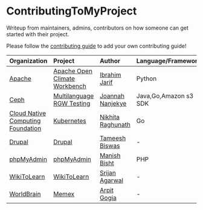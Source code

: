 # ContributingToMyProject

Writeup from maintainers, admins, contributors on how someone can get started with their project.

Please follow the [contributing guide](CONTRIBUTING.md) to add your own contributing guide!

| Organization  | Project   | Author |Language/Framework |
|:--------------|:----------|:-------|:--------|
| [Apache](http://www.apache.org/) | [Apache Open Climate Workbench](writeups/Apache_OCW_IbrahimJarif.md) | [Ibrahim Jarif](https://github.com/jarifibrahim) |Python
| [Ceph](http://ceph.com/) | [Multilanguage RGW Testing](writeups/Ceph_Multilaguage-RGW-Testing_JoannahNanjekye.md) | [Joannah Nanjekye](https://github.com/nanjekyejoannah) |Java,Go,Amazon s3 SDK
| [Cloud Native Computing Foundation](https://www.cncf.io/) | [Kubernetes](writeups/CNCF_Kubernetes_NikhitaRaghunath.md) | [Nikhita Raghunath](https://github.com/nikhita) |Go
| [Drupal](https://www.drupal.org/) | [Drupal](writeups/Drupal_Drupal_TameeshB.md) | [Tameesh Biswas](https://github.com/tameeshb) |-
| [phpMyAdmin](https://www.phpmyadmin.net/) | [phpMyAdmin](writeups/phpmyadmin_phpmyadmin_manishbisht.md) | [Manish Bisht](https://github.com/manishbisht) |PHP
| [WikiToLearn](https://www.wikitolearn.org/) | [WikiToLearn](writeups/ContributingToWikiToLearn_SrijanAgarwal.md) | [Srijan Agarwal](https://www.github.com/srijancse) |- 
| [WorldBrain](https://worldbrain.io/) | [Memex](writeups/worldbrain_memex_arpitgogia.md) | [Arpit Gogia](https://github.com/arpitgogia) |-
